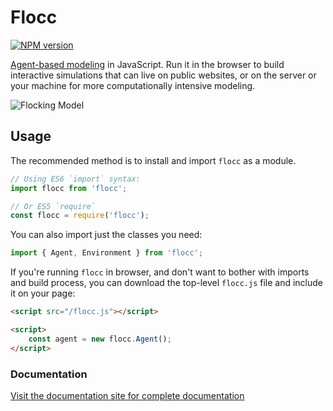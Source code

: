 # Flocc

[![NPM version](https://badge.fury.io/js/flocc.svg)](http://badge.fury.io/js/flocc)

[Agent-based modeling](https://en.wikipedia.org/wiki/Agent-based_model) in JavaScript. Run it in the browser to build interactive simulations that can live on public websites, or on the server or your machine for more computationally intensive modeling.

<img src="https://cms.flocc.network/wp-content/uploads/2019/12/flocking-1.gif" alt="Flocking Model" />

## Usage

The recommended method is to install and import `flocc` as a module.

```js
// Using ES6 `import` syntax:
import flocc from 'flocc';

// Or ES5 `require`
const flocc = require('flocc');
```

You can also import just the classes you need:

```js
import { Agent, Environment } from 'flocc';
```

If you're running `flocc` in browser, and don't want to bother with imports and build process, you can download the top-level `flocc.js` file and include it on your page:

```html
<script src="/flocc.js"></script>

<script>
    const agent = new flocc.Agent();
</script>
```

### Documentation

[Visit the documentation site for complete documentation](https://www.flocc.network/docs/)

